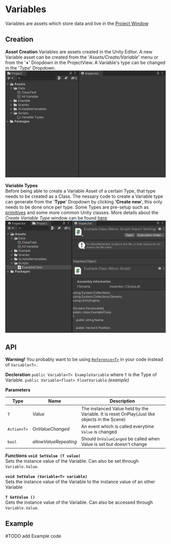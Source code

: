 # Variables
Variables are assets which store data and live in the [Project Window](https://docs.unity3d.com/Manual/ProjectView.html)



## Creation

**Asset Creation**
Variables are assets created in the Unity Editor. A new Variable asset can be created from the '_Assets/Create/Variable_' menu or from the '**+**' Dropdown in the ProjectView. A Variable's type can be changed in the '_Type_' Dropdown.
![Example](Media/VariableCreation.gif?raw=true)

**Variable Types**  
Before being able to create a Variable Asset of a certain Type, that type needs to be created as a Class. The nessary code to create a Variable type can generate from the '**Type**' Dropdown by clicking '**Create new**', this only needs to be done once per type. Some Types are pre-setup such as [primitives](https://docs.microsoft.com/en-us/dotnet/csharp/language-reference/builtin-types/built-in-types) and some more common Unity classes.
More details about the *Create Variable Type* window can be found [here](VariableTypeCreator.md)
![Example](Media/VariableTypeCreation.gif?raw=true)



## API
**Warning!** You probably want to be using [`Reference<T>`](References.md) in your code instead of `Variable<T>.`

**Decleration**
`public Variable<T> ExampleVariable` where `T` is the Type of Variable.
`public Variable<float> FloatVariable` *(example)*

**Parameters**

| Type          | Name                 | Description|
|--------------|-----------------------|--------------------------------------------------------------------------------------------------|
| `T`          | *Value*               | The instanced Value held by the Variable. It is reset OnPlay(Just like objects in the Scene)     |
| `Action<T>`  | *OnValueChanged*      | An event which is called everytime `Value` is changed                                            |
| `bool`       | *allowValueRepeating* | Should `OnValueCanged` be called when Value is set but doesn't change                            |

  

**Functions**
**`void SetValue (T value)`**   
   Sets the instance value of the Variable. Can also be set through `Variable.Value`.
   
**`void SetValue (Variable<T> variable)`**   
   Sets the instance value of the Variable to the instance value of an other Variable
   
**`T GetValue ()`**     
Gets the instance value of the Variable. Can also be accessed through `Variable.Value`.

## Example

#TODO add Example code